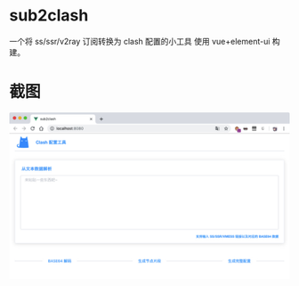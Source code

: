 # sub2clash

一个将 ss/ssr/v2ray 订阅转换为 clash 配置的小工具
使用 vue+element-ui 构建。

# 截图

![基于订阅数据的转](./imgs/1.jpg)
